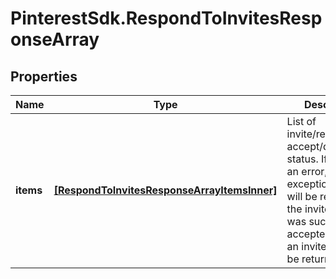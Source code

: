 # PinterestSdk.RespondToInvitesResponseArray

## Properties

Name | Type | Description | Notes
------------ | ------------- | ------------- | -------------
**items** | [**[RespondToInvitesResponseArrayItemsInner]**](RespondToInvitesResponseArrayItemsInner.md) | List of invite/request accept/decline status. If there is an error, an exception object will be returned. If the invite/request was successfully accepted/declined, an invite object will be returned. | [optional] 



